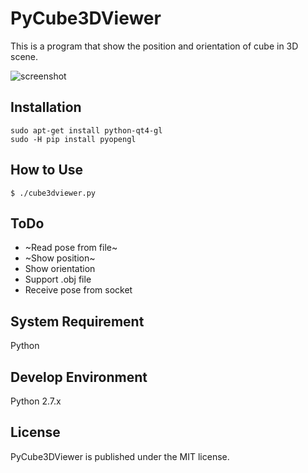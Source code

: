 PyCube3DViewer
==============
This is a program that show the position and orientation of cube in 3D scene.  

![screenshot](https://raw.github.com/shengyu7697/PyCube3DViewer/master/screenshot/screenshot.png)  

## Installation
```
sudo apt-get install python-qt4-gl
sudo -H pip install pyopengl
```

## How to Use
```
$ ./cube3dviewer.py
```

## ToDo
* ~Read pose from file~
* ~Show position~
* Show orientation
* Support .obj file
* Receive pose from socket

## System Requirement
Python  

## Develop Environment
Python 2.7.x  

## License
PyCube3DViewer is published under the MIT license.  